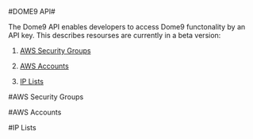 #DOME9 API#

The Dome9 API enables developers to access Dome9 functonality by an API key.
  This describes resourses are currently in a beta version:


1. [AWS Security Groups](#AWS-Security-Groups)

2. [AWS Accounts](#anchors-in-markdown)

3. [IP Lists](#anchors-in-markdown)






#AWS Security Groups <a id="AWS-Security-Groups"></a>

#AWS Accounts

#IP Lists